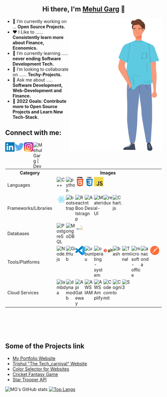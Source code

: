<h2 align="center">Hi there, I'm <a href="https://www.mehulgarg.me/">Mehul Garg</a> 👋</h2>

<img align="right" alt="My Avtaar" width="300px" src="MyAvtaar.png"/>

- 🔭 I’m currently working on ... **Open Source Projects.**
- ❤️ I Like to ...... **Consistently learn more about Finance, Economics.**
- 🌱 I’m currently learning ..... **never ending Software Development Tech.**
- 👯 I’m looking to collaborate on ...... **Techy-Projects.**
- 💬 Ask me about ..... **Software Development, Web-Development and Finance.**
- 🥅 **2022 Goals: Contribute more to Open Source Projects and Learn New Tech-Stack.**



## Connect with me:


[<img align="left" alt="MehulGarg | LinkedIn" width="30px" src="LinkedinLogo.svg" />][linkedin]
[<img align="left" alt="MehulGarg | Twitter" width="30px" src="TwitterLogo.svg" />][twitter]
[<img align="left" alt="MehulGarg | Instagram" width="30px" src="InstagramLogo.svg" />][instagram]
[<img align="left" alt="MehulGarg | Dev" width="30px" src="https://d2fltix0v2e0sb.cloudfront.net/dev-badge.svg" />][Dev]
<br/>
<br/>

<table>
  <tr>
    <th>Category</th>
    <th>Images</th>
  </tr>
  <tr>
    <td>Languages</td>
    <td>
        <a href="https://isocpp.org/" title="C++">
          <img align="left" alt="C++" width="30px" src="https://img.icons8.com/color/48/000000/c-plus-plus-logo.png"/>
        </a>
        <a href="https://www.python.org/" title="Python">
          <img align="left" alt="python" width="30px" src="https://img.icons8.com/nolan/64/python.png"/>
        </a>
        <a href="https://www.w3.org/html/" title="HTML5">
          <img align="left" alt="HTML5" width="30px" src="https://raw.githubusercontent.com/github/explore/80688e429a7d4ef2fca1e82350fe8e3517d3494d/topics/html/html.png" />
        </a>
        <a href="https://www.w3.org/Style/CSS/" title="CSS3">
          <img align="left" alt="CSS3" width="30px" src="https://raw.githubusercontent.com/github/explore/80688e429a7d4ef2fca1e82350fe8e3517d3494d/topics/css/css.png" />
        </a>
        <a href="https://developer.mozilla.org/en-US/docs/Web/JavaScript" title="JavaScript">
          <img align="left" alt="JavaScript" width="30px" src="https://raw.githubusercontent.com/github/explore/80688e429a7d4ef2fca1e82350fe8e3517d3494d/topics/javascript/javascript.png" />
        </a>
    </td>
  </tr>
  <tr>
    <td>Frameworks/Libraries</td>
    <td>
        <a href="https://react.dev/" title="React">
          <img align="left" alt="React" width="30px" src="https://raw.githubusercontent.com/github/explore/80688e429a7d4ef2fca1e82350fe8e3517d3494d/topics/react/react.png" />
        </a>
        <a href="https://getbootstrap.com/" title="Bootstrap">
          <img  align="left" alt="bootstrap" width="30px" src="https://img.icons8.com/color/48/000000/bootstrap.png"/>
        </a>
        <a href="https://react-bootstrap.github.io/" title="React Bootstrap">
          <img align="left" alt="React Bootstrap" width="30px" src="https://mehulgarg.netlify.app/static/media/react_bootstrap.958e7d840a62824b0702aa1b181b51d9.svg"/>
        </a>
        <a href="https://ant.design/" title="Ant Design">
          <img align="left" alt="Ant Design" width="30px" src="https://mehulgarg.netlify.app/static/media/ant_design_logo.9bc8753afce8642ac89ffd972d6c90cd.svg"/>
        </a>
        <a href="https://material-ui.com/" title="Material-UI">
          <img align="left" alt="Material-UI" width="30px" src="https://mehulgarg.netlify.app/static/media/marteialUI.1ccf757bb7d0a367a1282370f75987c2.svg"/>
        </a>
        <a href="https://redux.js.org/" title="Redux">
        <img align="left" alt="redux" width="30px" src="https://img.icons8.com/color/48/000000/redux.png"/>
        </a>
        <a href="https://www.chartjs.org/" title="Chart.js">
          <img align="left" alt="Chart.js" width="30px" src="https://mehulgarg.netlify.app/static/media/chartjs.8a8260f65c7ffe9e6f4f.ico"/>
        </a>
    </td>
  </tr>
  <tr>
    <td>Databases</td>
    <td>
        <a href="https://www.postgresql.org/" title="PostgreSQL">
          <img align="left" alt="PostgreSQL" width="30px" src="https://mehulgarg.netlify.app/static/media/PostgreSQL.32418160b1c2f2a4b893.png"/>
        </a>
        <a href="https://www.mongodb.com/" title="MongoDB">
          <img align="left" alt="MongoDB" width="30px" src="https://mehulgarg.netlify.app/static/media/MongoDb.14ed359ee5c57fb8eae0.png"/>
        </a>
        <a href="https://www.mysql.com/" title="MySQL">
        <img align="left" alt="MySQL" width="30px" src="https://raw.githubusercontent.com/github/explore/80688e429a7d4ef2fca1e82350fe8e3517d3494d/topics/mysql/mysql.png" />
        </a>
    </td>
  </tr>
  <tr>
    <td>Tools/Platforms</td>
    <td>
        <a href="https://nodejs.org/" title="Node.js">
          <img align="left" alt="Node.js" width="30px" src="https://mehulgarg.netlify.app/static/media/Nodejs.b508473ad71a31ce2fae.png"/>
        </a>
        <a href="https://github.com/" title="GitHub">
          <img align="left" alt="GitHub" width="30px" src="https://mehulgarg.netlify.app/static/media/github.abb38ccbc752abe80b5c.png"/>
        </a>
        <a href="https://code.visualstudio.com/" title="Visual Studio Code">
        <img align="left" alt="Visual Studio Code" width="30px" src="https://raw.githubusercontent.com/github/explore/80688e429a7d4ef2fca1e82350fe8e3517d3494d/topics/visual-studio-code/visual-studio-code.png" />
        </a>
        <a href="https://ubuntu.com/" title="Ubuntu">
        <img align="left" alt="ubuntu" width="30px" src="https://img.icons8.com/ios/50/000000/ubuntu.png"/>
        </a>
        <a href="https://en.wikipedia.org/wiki/Operating_system" title="Operating System">
        <img align="left" alt="operating-system" width="30px" src="https://img.icons8.com/dusk/64/000000/operating-system.png"/>
        </a>
        <a href="https://git-scm.com/" title="Git">
        <img align="left" alt="Git" width="30px" src="https://raw.githubusercontent.com/github/explore/80688e429a7d4ef2fca1e82350fe8e3517d3494d/topics/git/git.png" />
        </a>
        <a href="https://www.gnu.org/software/bash/" title="Bash">
        <img align="left" alt="bash" width="30px" src="https://img.icons8.com/plasticine/100/000000/bash.png"/>
        </a>
        <a href="https://en.wikipedia.org/wiki/Terminal_(computing)" title="Terminal">
        <img align="left" alt="Terminal" width="30px" src="https://img.icons8.com/material/48/000000/console.png"/>
        </a>
        <a href="https://www.microsoft.com/en-us/microsoft-365" title="Microsoft Office">
        <img align="left" alt="microsoft-office" width="30px" src="https://img.icons8.com/color/48/000000/microsoft-office-2019.png"/>
        </a>
        <a href="https://www.anaconda.com/" title="Anaconda">
        <img align="left" alt="anaconda" width="30px" src="https://img.icons8.com/dusk/64/000000/anaconda.png"/>
        </a>
        <a href="https://www.npmjs.com/" title="npm">
        <img align="left" alt="npm" width="30px" src="postman-icon.png"/>
        </a>
    </td>
  </tr>
  <tr>
    <td>Cloud Services</td>
    <td>
        <a href="https://aws.amazon.com/lambda/" title="Lambda">
        <img align="left" alt="lambda" width="30px" src="https://mehulgarg.netlify.app/static/media/Lambda.ec930be259d2440ec095.png"/>
        </a>
        <a href="https://aws.amazon.com/dynamodb/" title="DynamoDB">
        <img align="left" alt="dynamodb" width="30px" src="https://mehulgarg.netlify.app/static/media/DynamoDB.b557bc037b614b47e5b7.png"/>
        </a>
        <a href="https://aws.amazon.com/api-gateway/" title="API Gateway">
        <img align="left" alt="Api Gateway" width="30px" src="https://mehulgarg.netlify.app/static/media/API%20Gateway.3e9a9cb29df48ff962c9.png"/>
        </a>
        <a href="https://aws.amazon.com/iam/" title="AWS IAM">
        <img align="left" alt="AWS IAM" width="30px" src="https://mehulgarg.netlify.app/static/media/IAM%20Identity%20Center.2c1f26aeba116087fc98.png"/>
        </a>
        <a href="https://aws.amazon.com/amplify/" title="AWS Amplify">
        <img align="left" alt="AWS Amplify" width="30px" src="https://mehulgarg.netlify.app/static/media/Amplify.656bd852b8d8edab0029.png"/>
        </a>
        <a href="https://aws.amazon.com/codecommit/" title="CodeCommit">
        <img align="left" alt="Codecommit" width="30px" src="https://mehulgarg.netlify.app/static/media/CodeCommit.82b17550f6e3335a0b20.png"/>
        </a>
        <a href="https://aws.amazon.com/cognito/" title="Cognito">
        <img align="left" alt="Cognito" width="30px" src="https://mehulgarg.netlify.app/static/media/Cognito.d880bbf29be67fa3ddff.png"/>
        </a>
        <a href="https://aws.amazon.com/s3/" title="S3">
        <img align="left" alt="S3" width="30px" src="https://mehulgarg.netlify.app/static/media/Simple%20Storage%20Service.dfc47c8f737823a3a520.png"/>
        </a>
    </td>
  </tr>
</table>


<br />
<br />
<br />
<br />

## Some of the Projects link
* [My Portfolio Website]
* [Trishul "The Tech_carnival" Website]
* [Color Selector for Websites]
* [Cricket Fantasy Game]
* [Star Trooper API]

[linkedin]: https://www.linkedin.com/in/mehul104/
[twitter]: https://twitter.com/MehulGarg22
[instagram]: https://www.instagram.com/mehulgarg104/
[Dev]: https://dev.to/mehul104/
[Trishul "The Tech_carnival" Website]: https://www.trishultechfest.live/
[Color Selector for Websites]: https://colorpiker.netlify.app/
[Cricket Fantasy Game]: https://github.com/MehulGarg22/Cricket_Fantasy_Game/
[Star Trooper API]: https://mehulgarg22.github.io/Star-Troopers/
[My Portfolio Website]: https://mehulgarg.netlify.app/

![MG's GitHub stats](https://github-readme-stats.vercel.app/api?username=MehulGarg22&theme=dark&show_icons=true)
[![Top Langs](https://github-readme-stats.vercel.app/api/top-langs/?username=MehulGarg22&layout=compact&theme=dark)](https://github.com/MehulGarg22/github-readme-stats)

